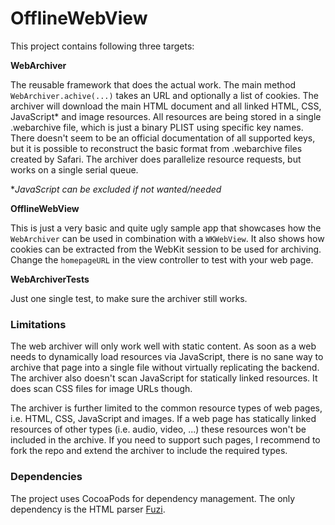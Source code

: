 # OfflineWebView

This project contains following three targets:

**WebArchiver**

The reusable framework that does the actual work. The main method `WebArchiver.achive(...)` takes an URL and optionally a list of cookies. The archiver will download the main HTML document and all linked HTML, CSS, JavaScript* and image resources. All resources are being stored in a single .webarchive file, which is just a binary PLIST using specific key names. There doesn't seem to be an official documentation of all supported keys, but it is possible to reconstruct the basic format from .webarchive files created by Safari. The archiver does parallelize resource requests, but works on a single serial queue.

**JavaScript can be excluded if not wanted/needed*

**OfflineWebView**

This is just a very basic and quite ugly sample app that showcases how the `WebArchiver` can be used in combination with a `WKWebView`. It also shows how cookies can be extracted from the WebKit session to be used for archiving. Change the `homepageURL` in the view controller to test with your web page.

**WebArchiverTests**

Just one single test, to make sure the archiver still works.

### Limitations

The web archiver will only work well with static content. As soon as a web needs to dynamically load resources via JavaScript, there is no sane way to archive that page into a single file without virtually replicating the backend. The archiver also doesn't scan JavaScript for statically linked resources. It does scan CSS files for image URLs though.

The archiver is further limited to the common resource types of web pages, i.e. HTML, CSS, JavaScript and images. If a web page has statically linked resources of other types (i.e. audio, video, ...) these resources won't be included in the archive. If you need to support such pages, I recommend to fork the repo and extend the archiver to include the required types.

### Dependencies

The project uses CocoaPods for dependency management. The only dependency is the HTML parser [Fuzi](https://github.com/cezheng/Fuzi).
